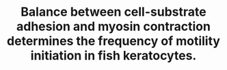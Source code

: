 ---
title: "Balance between cell-substrate adhesion and myosin contraction determines the frequency of motility initiation in fish keratocytes."
authors: "Barnhart E, Lee KC, Allen GM, Theriot JA, Mogilner A"
journal: "Proc Natl Acad Sci U S A"
pub_date: "2015-04-21"
doi: "10.1073/pnas.1417257112"
pdf: "/static/pdf/2015_barnhart_pnas.pdf"
pmid: "25848042"
pmcid: "PMC4413303"
---